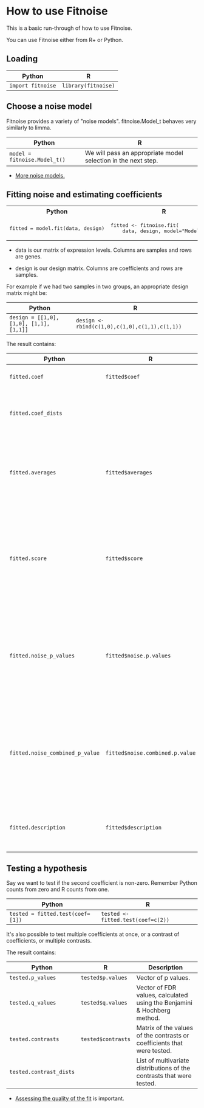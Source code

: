 
How to use Fitnoise
===

This is a basic run-through of how to use Fitnoise.

You can use Fitnoise either from R+ or Python.



Loading
---

|Python|R|
|---|---|
|`import fitnoise`|`library(fitnoise)`|


Choose a noise model
---

Fitnoise provides a variety of "noise models". fitnoise.Model_t behaves very similarly to limma.

|Python|R|
|---|---|
|```model = fitnoise.Model_t()```| We will pass an appropriate model selection in the next step. |

* [More noise models.](models.md)


Fitting noise and estimating coefficients
---

<table>
<tr><th>Python</th><th>R</th></tr>
<tr><td><pre>
fitted = model.fit(data, design)
</pre></td><td><pre>
fitted &lt;- fitnoise.fit(
    data, design, model="Model_t()")
</pre></td></tr></table>


* data is our matrix of expression levels. Columns are samples and rows are genes.

* design is our design matrix. Columns are coefficients and rows are samples.

For example if we had two samples in two groups, an appropriate design matrix might be:

|Python|R|
|---|---|
|`design = [[1,0], [1,0], [1,1], [1,1]]`|`design <- rbind(c(1,0),c(1,0),c(1,1),c(1,1))`|

The result contains:

|Python|R|Description|
|---|---|---|
|`fitted.coef`|`fitted$coef`|Matrix of fitted coefficients.|
|`fitted.coef_dists`||List of posterior multivariate distributions of coefficients.|
|`fitted.averages`|`fitted$averages`|Row averages. Missing values are ignored, nothing special is done beyond this.|
|`fitted.score`|`fitted$score`|A score of how good the noise fit was, in bits per degree of freedom. When deciding what noise model to use, smaller values are better.|
|`fitted.noise_p_values`|`fitted$noise.p.values`|Vector of "noise p-values". A small value for a particular gene may indicate that the noise model was a poor fit for that gene.|
|`fitted.noise_combined_p_value`|`fitted$noise.combined.p.value`|Bonferroni corrected combined p-value of the noise p-values. A small value may indicate an overall poor fit for the noise model.|
|`fitted.description`|`fitted$description`|A summary of various important quantities from the noise fit.|


Testing a hypothesis
---

Say we want to test if the second coefficient is non-zero. Remember Python counts from zero and R counts from one.

|Python|R|
|---|---|
|`tested = fitted.test(coef=[1])`|`tested <- fitted.test(coef=c(2))`|

It's also possible to test multiple coefficients at once, or a contrast of coefficients, or multiple contrasts.

The result contains:

|Python|R|Description|
|---|---|---|
|`tested.p_values`|`tested$p.values`|Vector of p values.|
|`tested.q_values`|`tested$q.values`|Vector of FDR values, calculated using the Benjamini & Hochberg method.|
|`tested.contrasts`|`tested$contrasts`|Matrix of the values of the contrasts or coefficients that were tested.|
|`tested.contrast_dists`||List of multivariate distributions of the contrasts that were tested.|


* [Assessing the quality of the fit](assess.md) is important.
